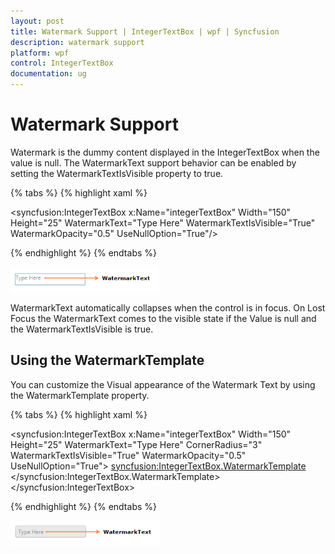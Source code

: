 ```yaml
---
layout: post
title: Watermark Support | IntegerTextBox | wpf | Syncfusion
description: watermark support
platform: wpf
control: IntegerTextBox 
documentation: ug
---
```


# Watermark Support

Watermark is the dummy content displayed in the IntegerTextBox when the value is null. The WatermarkText support behavior can be enabled by setting the WatermarkTextIsVisible property to true.

{% tabs %}
{% highlight xaml %}

<syncfusion:IntegerTextBox x:Name="integerTextBox" Width="150" Height="25" 
                           WatermarkText="Type Here" WatermarkTextIsVisible="True" 
                           WatermarkOpacity="0.5" UseNullOption="True"/>

{% endhighlight %}
{% endtabs %}

![](Watermark-Support_images/Watermark-Support_img1.png)



WatermarkText automatically collapses when the control is in focus. On Lost Focus the WatermarkText comes to the visible state if the Value is null and the WatermarkTextIsVisible is true.

## Using the WatermarkTemplate

You can customize the Visual appearance of the Watermark Text by using the WatermarkTemplate property.

{% tabs %}
{% highlight xaml %}

<syncfusion:IntegerTextBox x:Name="integerTextBox" Width="150" Height="25"
                          WatermarkText="Type Here" CornerRadius="3" 
                          WatermarkTextIsVisible="True" WatermarkOpacity="0.5" 
                          UseNullOption="True">
<syncfusion:IntegerTextBox.WatermarkTemplate>
<DataTemplate>
<Border Background="LightGray">
<TextBlock Text="{Binding}" VerticalAlignment="Center" Margin="5,0,0,0"/>
</Border>
</DataTemplate>
</syncfusion:IntegerTextBox.WatermarkTemplate>
</syncfusion:IntegerTextBox>

{% endhighlight %}
{% endtabs %}

![](Watermark-Support_images/Watermark-Support_img2.png)



